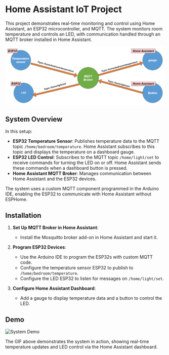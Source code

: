 
# Home Assistant IoT Project

This project demonstrates real-time monitoring and control using Home Assistant, an ESP32 microcontroller, and MQTT. 
The system monitors room temperature and controls an LED, with communication handled through an MQTT broker installed in Home Assistant.

![System Diagram](System.png)  <!-- System image placeholder -->

## System Overview

In this setup:
- **ESP32 Temperature Sensor**: Publishes temperature data to the MQTT topic `/home/bedroom/temperature`. 
  Home Assistant subscribes to this topic and displays the temperature on a dashboard gauge.
- **ESP32 LED Control**: Subscribes to the MQTT topic `/home/light/set` to receive commands for turning the LED on or off. 
  Home Assistant sends these commands when a dashboard button is pressed.
- **Home Assistant MQTT Broker**: Manages communication between Home Assistant and the ESP32 devices.

The system uses a custom MQTT component programmed in the Arduino IDE, enabling the ESP32 to communicate with Home Assistant without ESPHome.

## Installation

1. **Set Up MQTT Broker in Home Assistant**:
   - Install the Mosquitto broker add-on in Home Assistant and start it.

2. **Program ESP32 Devices**:
   - Use the Arduino IDE to program the ESP32s with custom MQTT code.
   - Configure the temperature sensor ESP32 to publish to `/home/bedroom/temperature`.
   - Configure the LED ESP32 to listen for messages on `/home/light/set`.

3. **Configure Home Assistant Dashboard**:
   - Add a gauge to display temperature data and a button to control the LED.

## Demo

![System Demo](Demo.gif)  <!-- Demo GIF placeholder -->

The GIF above demonstrates the system in action, showing real-time temperature updates and LED control via the Home Assistant dashboard.

